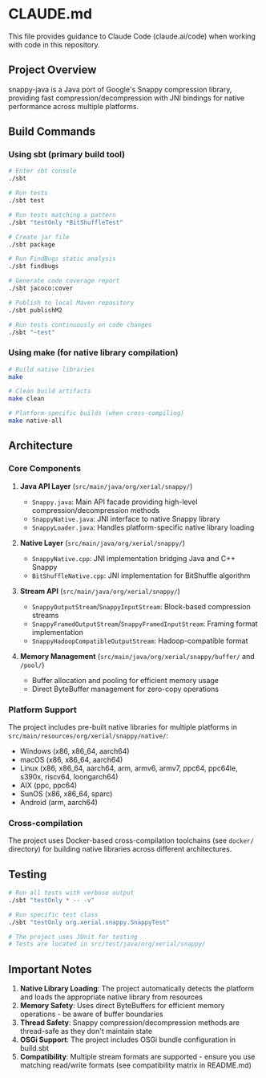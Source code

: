 # CLAUDE.md

This file provides guidance to Claude Code (claude.ai/code) when working with code in this repository.

## Project Overview

snappy-java is a Java port of Google's Snappy compression library, providing fast compression/decompression with JNI bindings for native performance across multiple platforms.

## Build Commands

### Using sbt (primary build tool)

```bash
# Enter sbt console
./sbt

# Run tests
./sbt test

# Run tests matching a pattern
./sbt "testOnly *BitShuffleTest"

# Create jar file
./sbt package

# Run FindBugs static analysis
./sbt findbugs

# Generate code coverage report
./sbt jacoco:cover

# Publish to local Maven repository
./sbt publishM2

# Run tests continuously on code changes
./sbt "~test"
```

### Using make (for native library compilation)

```bash
# Build native libraries
make

# Clean build artifacts
make clean

# Platform-specific builds (when cross-compiling)
make native-all
```

## Architecture

### Core Components

1. **Java API Layer** (`src/main/java/org/xerial/snappy/`)
   - `Snappy.java`: Main API facade providing high-level compression/decompression methods
   - `SnappyNative.java`: JNI interface to native Snappy library
   - `SnappyLoader.java`: Handles platform-specific native library loading

2. **Native Layer** (`src/main/java/org/xerial/snappy/`)
   - `SnappyNative.cpp`: JNI implementation bridging Java and C++ Snappy
   - `BitShuffleNative.cpp`: JNI implementation for BitShuffle algorithm

3. **Stream API** (`src/main/java/org/xerial/snappy/`)
   - `SnappyOutputStream`/`SnappyInputStream`: Block-based compression streams
   - `SnappyFramedOutputStream`/`SnappyFramedInputStream`: Framing format implementation
   - `SnappyHadoopCompatibleOutputStream`: Hadoop-compatible format

4. **Memory Management** (`src/main/java/org/xerial/snappy/buffer/` and `/pool/`)
   - Buffer allocation and pooling for efficient memory usage
   - Direct ByteBuffer management for zero-copy operations

### Platform Support

The project includes pre-built native libraries for multiple platforms in `src/main/resources/org/xerial/snappy/native/`:
- Windows (x86, x86_64, aarch64)
- macOS (x86, x86_64, aarch64)
- Linux (x86, x86_64, aarch64, arm, armv6, armv7, ppc64, ppc64le, s390x, riscv64, loongarch64)
- AIX (ppc, ppc64)
- SunOS (x86, x86_64, sparc)
- Android (arm, aarch64)

### Cross-compilation

The project uses Docker-based cross-compilation toolchains (see `docker/` directory) for building native libraries across different architectures.

## Testing

```bash
# Run all tests with verbose output
./sbt "testOnly * -- -v"

# Run specific test class
./sbt "testOnly org.xerial.snappy.SnappyTest"

# The project uses JUnit for testing
# Tests are located in src/test/java/org/xerial/snappy/
```

## Important Notes

1. **Native Library Loading**: The project automatically detects the platform and loads the appropriate native library from resources
2. **Memory Safety**: Uses direct ByteBuffers for efficient memory operations - be aware of buffer boundaries
3. **Thread Safety**: Snappy compression/decompression methods are thread-safe as they don't maintain state
4. **OSGi Support**: The project includes OSGi bundle configuration in build.sbt
5. **Compatibility**: Multiple stream formats are supported - ensure you use matching read/write formats (see compatibility matrix in README.md)